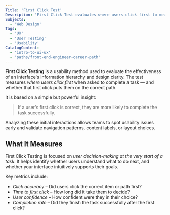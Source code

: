 ```yaml
---
Title: 'First Click Test'
Description: 'First Click Test evaluates where users click first to measure interface clarity and usability.'
Subjects:
  - 'Web Design'
Tags:
  - 'UX'
  - 'User Testing'
  - 'Usability'
CatalogContent:
  - 'intro-to-ui-ux'
  - 'paths/front-end-engineer-career-path'
---
```


**First Click Testing** is a usability method used to evaluate the effectiveness of an interface's information hierarchy and design clarity. The test measures _where users click first_ when asked to complete a task — and whether that first click puts them on the correct path.

It is based on a simple but powerful insight:

> If a user's first click is correct, they are more likely to complete the task successfully.

Analyzing these initial interactions allows teams to spot usability issues early and validate navigation patterns, content labels, or layout choices.

## What It Measures

First Click Testing is focused on _user decision-making at the very start of a task_. It helps identify whether users understand what to do next, and whether your interface intuitively supports their goals.

Key metrics include:

- _Click accuracy_ – Did users click the correct item or path first?
- _Time to first click_ – How long did it take them to decide?
- _User confidence_ – How confident were they in their choice?
- _Completion rate_ – Did they finish the task successfully after the first click?
